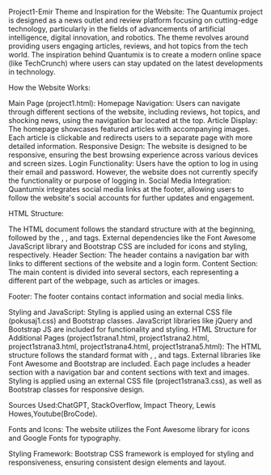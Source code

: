 Project1-Emir
Theme and Inspiration for the Website:
The Quantumix project is designed as a news outlet and review platform focusing on cutting-edge technology, particularly in the fields of advancements of artificial intelligence, digital innovation, and robotics. The theme revolves around providing users engaging articles, reviews, and hot topics from the tech world. The inspiration behind Quantumix is to create a modern online space (like TechCrunch) where users can stay updated on the latest developments in technology.

How the Website Works:

Main Page (project1.html):
Homepage Navigation: Users can navigate through different sections of the website, including reviews, hot topics, and shocking news, using the navigation bar located at the top.
Article Display: The homepage showcases featured articles with accompanying images. Each article is clickable and redirects users to a separate page with more detailed information.
Responsive Design: The website is designed to be responsive, ensuring the best browsing experience across various devices and screen sizes.
Login Functionality: Users have the option to log in using their email and password. However, the website does not currently specify the functionality or purpose of logging in.
Social Media Integration: Quantumix integrates social media links at the footer, allowing users to follow the website's social accounts for further updates and engagement.

HTML Structure:

The HTML document follows the standard structure with <!DOCTYPE html> at the beginning, followed by the <html>, <head>, and <body> tags.
External dependencies like the Font Awesome JavaScript library and Bootstrap CSS are included for icons and styling, respectively.
Header Section:
The header contains a navigation bar with links to different sections of the website and a login form.
Content Section:
The main content is divided into several sectors, each representing a different part of the webpage, such as articles or images.

Footer:
The footer contains contact information and social media links.

Styling and JavaScript:
Styling is applied using an external CSS file (pokusaj1.css) and Bootstrap classes.
JavaScript libraries like jQuery and Bootstrap JS are included for functionality and styling.
HTML Structure for Additional Pages (project1strana1.html, project1strana2.html, project1strana3.html, project1strana4.html, project1strana5.html):
The HTML structure follows the standard format with <html>, <head>, and <body> tags.
External libraries like Font Awesome and Bootstrap are included.
Each page includes a header section with a navigation bar and content sections with text and images.
Styling is applied using an external CSS file (project1strana3.css), as well as Bootstrap classes for responsive design.

Sources Used:ChatGPT, StackOverflow, Impact Theory, Lewis Howes,Youtube(BroCode).

Fonts and Icons: The website utilizes the Font Awesome library for icons and Google Fonts for typography.

Styling Framework: Bootstrap CSS framework is employed for styling and responsiveness, ensuring consistent design elements and layout.
